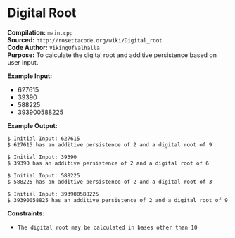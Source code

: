 # Digital Root  
__Compilation:__ `main.cpp`  
__Sourced:__ `http://rosettacode.org/wiki/Digital_root`  
__Code Author:__ `VikingOfValhalla`    
__Purpose:__ To calculate the digital root and additive persistence based on user input.  

__Example Input:__  
-  627615
-  39390
-  588225
-  393900588225

__Example Output:__  
```
$ Initial Input: 627615  
$ 627615 has an additive persistence of 2 and a digital root of 9  

$ Initial Input: 39390  
$ 39390 has an additive persistence of 2 and a digital root of 6  

$ Initial Input: 588225  
$ 588225 has an additive persistence of 2 and a digital root of 3  

$ Initial Input: 393900588225  
$ 39390058825 has an additive persistence of 2 and a digital root of 9  
```

__Constraints:__  
-  `The digital root may be calculated in bases other than 10`  
